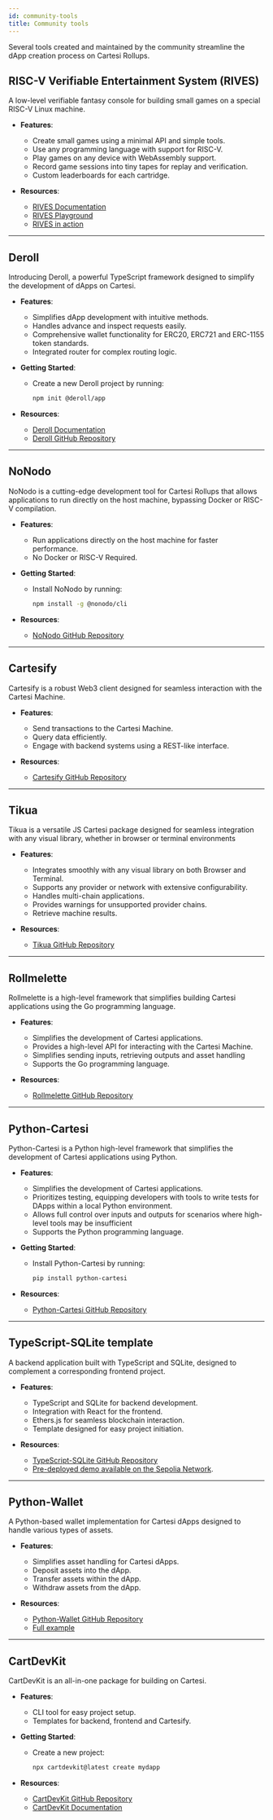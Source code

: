 ```yaml
---
id: community-tools
title: Community tools
---
```


Several tools created and maintained by the community streamline the dApp creation process on Cartesi Rollups.


## RISC-V Verifiable Entertainment System (RIVES)

A low-level verifiable fantasy console for building small games on a special RISC-V Linux machine.

- **Features**:
	- Create small games using a minimal API and simple tools.
	- Use any programming language with support for RISC-V.
	- Play games on any device with WebAssembly support.
	- Record game sessions into tiny tapes for replay and verification.
	- Custom leaderboards for each cartridge.

- **Resources**:
	- [RIVES Documentation](https://rives.io/docs/category/riv)
	- [RIVES Playground](https://rives.io/playground)
	- [RIVES in action](https://app.rives.io/)

---

## Deroll

Introducing Deroll, a powerful TypeScript framework designed to simplify the development of dApps on Cartesi.

- **Features**:
	- Simplifies dApp development with intuitive methods.
	- Handles advance and inspect requests easily.
	- Comprehensive wallet functionality for ERC20, ERC721 and ERC-1155 token standards.
	- Integrated router for complex routing logic.

- **Getting Started**:
	- Create a new Deroll project by running:
		```bash
		npm init @deroll/app
		```

- **Resources**:
	- [Deroll Documentation](https://deroll.dev)
	- [Deroll GitHub Repository](https://github.com/tuler/deroll)

---

## NoNodo

NoNodo is a cutting-edge development tool for Cartesi Rollups that allows applications to run directly on the host machine, bypassing Docker or RISC-V compilation.

- **Features**:
	- Run applications directly on the host machine for faster performance.
	- No Docker or RISC-V Required.

- **Getting Started**:
	- Install NoNodo by running:
		```bash
		npm install -g @nonodo/cli
		```
- **Resources**:
	- [NoNodo GitHub Repository](https://github.com/Calindra/nonodo)

---

## Cartesify

Cartesify is a robust Web3 client designed for seamless interaction with the Cartesi Machine.

- **Features**:
	- Send transactions to the Cartesi Machine.
	- Query data efficiently.
	- Engage with backend systems using a REST-like interface.

- **Resources**:
	- [Cartesify GitHub Repository](https://github.com/Calindra/cartesify)

---

## Tikua

Tikua is a versatile JS Cartesi package designed for seamless integration with any visual library, whether in browser or terminal environments

- **Features**:
	- Integrates smoothly with any visual library on both Browser and Terminal.
	- Supports any provider or network with extensive configurability.
	- Handles multi-chain applications.
	- Provides warnings for unsupported provider chains.
	- Retrieve machine results.

- **Resources**:

	- [Tikua GitHub Repository](https://github.com/doiim/tikua)


---

## Rollmelette

Rollmelette is a high-level framework that simplifies building Cartesi applications using the Go programming language.

- **Features**:
	- Simplifies the development of Cartesi applications.
	- Provides a high-level API for interacting with the Cartesi Machine.
	- Simplifies sending inputs, retrieving outputs and asset handling 
	- Supports the Go programming language.

- **Resources**:
	- [Rollmelette GitHub Repository](https://github.com/rollmelette/rollmelette)

---

## Python-Cartesi 

Python-Cartesi is a Python high-level framework that simplifies the development of Cartesi applications using Python.

- **Features**:
	- Simplifies the development of Cartesi applications.
	- Prioritizes testing, equipping developers with tools to write tests for DApps within a local Python environment.
	- Allows full control over inputs and outputs for scenarios where high-level tools may be insufficient 
	- Supports the Python programming language.

- **Getting Started**:
	- Install Python-Cartesi by running:
		```bash
		pip install python-cartesi
		```
- **Resources**:
	- [Python-Cartesi GitHub Repository](https://github.com/prototyp3-dev/python-cartesi)

---

## TypeScript-SQLite template

A backend application built with TypeScript and SQLite, designed to complement a corresponding frontend project.

- **Features**:
	- TypeScript and SQLite for backend development.
	- Integration with React for the frontend.
	- Ethers.js for seamless blockchain interaction.
	- Template designed for easy project initiation.

- **Resources**:
	- [TypeScript-SQLite GitHub Repository](https://github.com/doiim/cartesi-ts-sqlite)
	- [Pre-deployed demo available on the Sepolia Network](https://doiim.github.io/cartesi-ts-react-sqlite/).

---

## Python-Wallet

A Python-based wallet implementation for Cartesi dApps designed to handle various types of assets.

- **Features**:
	- Simplifies asset handling for Cartesi dApps.
	- Deposit assets into the dApp.
	- Transfer assets within the dApp.
	- Withdraw assets from the dApp.

- **Resources**:
	- [Python-Wallet GitHub Repository](https://github.com/jplgarcia/python-wallet/tree/main)
	- [Full example](https://github.com/jplgarcia/python-wallet/blob/main/dapp.py)
---
## CartDevKit

CartDevKit is an all-in-one package for building on Cartesi.

- **Features**:
	- CLI tool for easy project setup.
	- Templates for backend, frontend and Cartesify.

- **Getting Started**:
	- Create a new project:
		```bash
		npx cartdevkit@latest create mydapp
		```

- **Resources**:
	- [CartDevKit GitHub Repository](https://github.com/gconnect/cartdev-kit)
	- [CartDevKit Documentation](https://africlab.gitbook.io/cartdevkit)